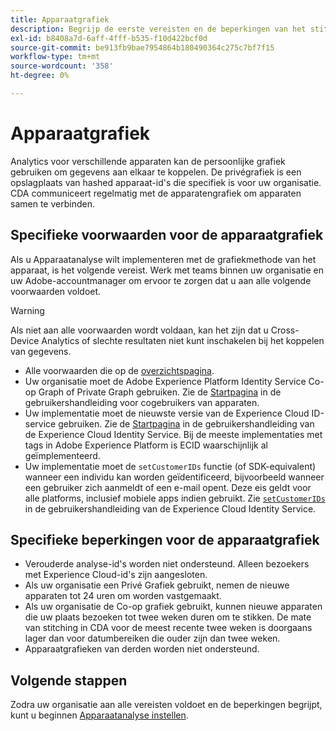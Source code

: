 ```yaml
---
title: Apparaatgrafiek
description: Begrijp de eerste vereisten en de beperkingen van het stitching van gegevens gebruikend de apparatengrafiek.
exl-id: b8408a7d-6aff-4fff-b535-f10d422bcf0d
source-git-commit: be913fb9bae7954864b180490364c275c7bf7f15
workflow-type: tm+mt
source-wordcount: '358'
ht-degree: 0%

---
```


# Apparaatgrafiek

Analytics voor verschillende apparaten kan de persoonlijke grafiek gebruiken om gegevens aan elkaar te koppelen. De privégrafiek is een opslagplaats van hashed apparaat-id&#39;s die specifiek is voor uw organisatie. CDA communiceert regelmatig met de apparatengrafiek om apparaten samen te verbinden.

## Specifieke voorwaarden voor de apparaatgrafiek

Als u Apparaatanalyse wilt implementeren met de grafiekmethode van het apparaat, is het volgende vereist. Werk met teams binnen uw organisatie en uw Adobe-accountmanager om ervoor te zorgen dat u aan alle volgende voorwaarden voldoet.

>[!WARNING]
>
>Als niet aan alle voorwaarden wordt voldaan, kan het zijn dat u Cross-Device Analytics of slechte resultaten niet kunt inschakelen bij het koppelen van gegevens.

* Alle voorwaarden die op de [overzichtspagina](overview.md).
* Uw organisatie moet de Adobe Experience Platform Identity Service Co-op Graph of Private Graph gebruiken. Zie de [Startpagina](https://experienceleague.adobe.com/docs/device-co-op/using/home.html) in de gebruikershandleiding voor cogebruikers van apparaten.
* Uw implementatie moet de nieuwste versie van de Experience Cloud ID-service gebruiken. Zie de [Startpagina](https://experienceleague.adobe.com/docs/id-service/using/home.html) in de gebruikershandleiding van de Experience Cloud Identity Service. Bij de meeste implementaties met tags in Adobe Experience Platform is ECID waarschijnlijk al geïmplementeerd.
* Uw implementatie moet de `setCustomerIDs` functie (of SDK-equivalent) wanneer een individu kan worden geïdentificeerd, bijvoorbeeld wanneer een gebruiker zich aanmeldt of een e-mail opent. Deze eis geldt voor alle platforms, inclusief mobiele apps indien gebruikt. Zie [`setCustomerIDs`](https://experienceleague.adobe.com/docs/id-service/using/id-service-api/methods/setcustomerids.html) in de gebruikershandleiding van de Experience Cloud Identity Service.

## Specifieke beperkingen voor de apparaatgrafiek

* Verouderde analyse-id&#39;s worden niet ondersteund. Alleen bezoekers met Experience Cloud-id&#39;s zijn aangesloten.
* Als uw organisatie een Privé Grafiek gebruikt, nemen de nieuwe apparaten tot 24 uren om worden vastgemaakt.
* Als uw organisatie de Co-op grafiek gebruikt, kunnen nieuwe apparaten die uw plaats bezoeken tot twee weken duren om te stikken. De mate van stitching in CDA voor de meest recente twee weken is doorgaans lager dan voor datumbereiken die ouder zijn dan twee weken.
* Apparaatgrafieken van derden worden niet ondersteund.

## Volgende stappen

Zodra uw organisatie aan alle vereisten voldoet en de beperkingen begrijpt, kunt u beginnen [Apparaatanalyse instellen](setup.md).
